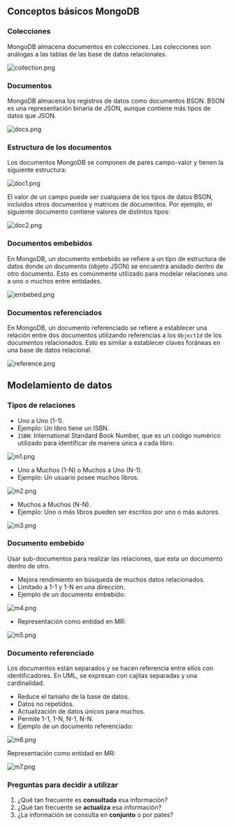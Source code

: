 
## Conceptos básicos MongoDB

### Colecciones

MongoDB almacena documentos en colecciones. Las colecciones son análogas a las tablas de las base de datos relacionales.

![collection.png](../images/collection.png)

### Documentos

MongoDB almacena los registros de datos como documentos BSON. BSON es una representación binaria de JSON, aunque contiene más tipos de datos que JSON.

![docs.png](../images/docs.png)

### Estructura de los documentos

Los documentos MongoDB se componen de pares campo-valor y tienen la siguiente estructura:

![doc1.png](../images/doc1.png)

El valor de un campo puede ser cualquiera de los tipos de datos BSON, incluidos otros documentos y matrices de documentos. Por ejemplo, el siguiente documento contiene valores de distintos tipos:

![doc2.png](../images/doc2.png)

### Documentos embebidos

En MongoDB, un documento embebido se refiere a un tipo de estructura de datos donde un documento (objeto JSON) se encuentra anidado dentro de otro documento. Esto es comúnmente utilizado para modelar relaciones uno a uno o muchos entre entidades.

![embebed.png](../images/embebed.png)

### Documentos referenciados

En MongoDB, un documento referenciado se refiere a establecer una relación entre dos documentos utilizando referencias a los `ObjectId` de los documentos relacionados. Esto es similar a establecer claves foráneas en una base de datos relacional.

![reference.png](../images/reference.png)

## Modelamiento de datos

### Tipos de relaciones

- Uno a Uno (1-1).
- Ejemplo: Un libro tiene un ISBN.
- `ISBN`: International Standard Book Number, que es un código numérico utilizado para identificar de manera única a cada libro.

![m1.png](../images/M1.png)

- Uno a Muchos (1-N) o Muchos a Uno (N-1).
- Ejemplo: Un usuario posee muchos libros.

![m2.png](../images/M2.png)

- Muchos a Muchos (N-N).
- Ejemplo: Uno o más libros pueden ser escritos por uno o más autores.

![m3.png](../images/M3.png)

### Documento embebido

Usar sub-documentos para realizar las relaciones, que esta un documento dentro de otro.

- Mejora rendimiento en búsqueda de muchos datos relacionados.
- Limitado a 1-1 y 1-N en una dirección.
- Ejemplo de un documento embebido:

![m4.png](../images/M4.png)

- Representación como entidad en MR:

![m5.png](../images/M5.png)

### Documento referenciado

Los documentos están separados y se hacen referencia entre ellos con identificadores. En UML, se expresan con cajitas separadas y una cardinalidad.

- Reduce el tamaño de la base de datos.
- Datos no repetidos.
- Actualización de datos únicos para muchos.
- Permite 1-1, 1-N, N-1, N-N.
- Ejemplo de un documento referenciado:

![m6.png](../images/M6.png)

Representación como entidad en MR:

![m7.png](../images/M7.png)

### Preguntas para decidir a utilizar

1. ¿Qué tan frecuente es **consultada** esa información?
2. ¿Qué tan frecuente se **actualiza** esa información?
3. ¿La información se consulta en **conjunto** o por pates?